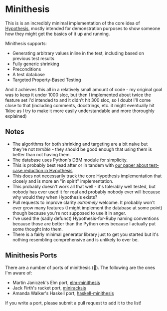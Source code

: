 # Minithesis

This is is an incredibly minimal implementation of the core idea of [Hypothesis](https://github.com/HypothesisWorks/hypothesis),
mostly intended for demonstration purposes to show someone how they might
get the basics of it up and running.

Minithesis supports:

* Generating arbitrary values inline in the test, including based on previous test results
* Fully generic shrinking
* Preconditions
* A test database
* Targeted Property-Based Testing

And it achieves this all in a relatively small amount of code - my original goal was to keep it under 1000 sloc, but then I implemented about twice the feature set I'd intended to and it didn't hit 300 sloc,
so I doubt I'll come close to that (including comments, docstrings, etc. it might eventually hit 1kloc as I try to make it more easily understandable and more thoroughly explained)

## Notes

* The algorithms for both shrinking and targeting are a bit naive but they're not *terrible* - they should be good enough that using them is better than not having them.
* The database uses Python's DBM module for simplicity. 
* This is probably best read after or in tandem with [our paper about test-case reduction in Hypothesis](https://drmaciver.github.io/papers/reduction-via-generation-preview.pdf)
* This does not necessarily track the core Hypothesis implementation that closely and is more an "in spirit" implementation.
* This probably doesn't work all that well - it's tolerably well tested, but nobody has ever used it for real and probably nobody ever will because why would they when Hypothesis exists?
* Pull requests to improve clarity *extremely* welcome. It probably won't ever grow many features (I might implement the database at some point) though because you're not supposed to use it in anger.
* I've used the (sadly defunct) Hypothesis-for-Ruby naming conventions because those are better than the Python ones because I actually put some thought into them.
* There is a fairly minimal generator library just to get you started but it's nothing resembling comprehensive and is unlikely to ever be.


## Minithesis Ports

There are a number of ports of minithesis (:tada:). The following are the ones I'm aware of:

* Martin Janiczek's Elm port, [elm-minithesis](https://github.com/Janiczek/elm-minithesis)
* Jack Firth's racket port, [miniracksis](https://github.com/jackfirth/miniracksis/)
* Amanda Walker's Haskell port, [haskell-minithesis](https://github.com/AnOctopus/haskell-minithesis)

If you write a port, please submit a pull request to add it to the list!
